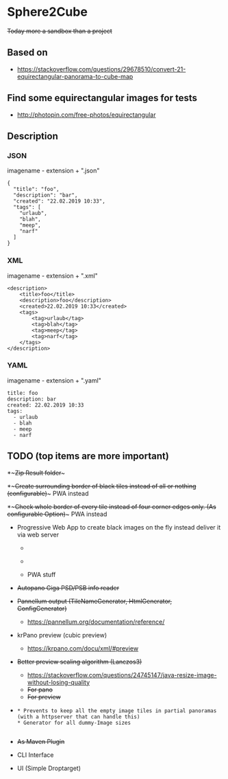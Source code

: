 # Sphere2Cube

~~Today more a sandbox than a project~~

## Based on
* https://stackoverflow.com/questions/29678510/convert-21-equirectangular-panorama-to-cube-map 

## Find some equirectangular images for tests

* http://photopin.com/free-photos/equirectangular

## Description

### JSON
imagename - extension + ".json"

    {
      "title": "foo",
      "description": "bar",
      "created": "22.02.2019 10:33",
      "tags": [
        "urlaub",
        "blah",
        "meep",
        "narf"
      ]
    }

### XML
imagename - extension + ".xml"

    <description>
        <title>foo</title>
        <description>foo</description>
        <created>22.02.2019 10:33</created>
        <tags>
            <tag>urlaub</tag>
            <tag>blah</tag>
            <tag>meep</tag>
            <tag>narf</tag>
        </tags>
    </description>


### YAML
imagename - extension + ".yaml"

    title: foo
    description: bar
    created: 22.02.2019 10:33
    tags:
      - urlaub
      - blah
      - meep
      - narf
      
## TODO (top items are more important)
*~~~Zip Result folder~~~

*~~~Create surrounding border of black tiles instead of all or nothing (configurable)~~~ PWA instead

*~~~Check whole border of every tile instead of four corner edges only. (As configurable Option)~~~ PWA instead

* Progressive Web App to create black images on the fly instead deliver it via web server
   * ~~~File to identify black images~~~
  
  * ~~~Black image references (all needed sizes)~~~
  
  * PWA stuff
  
* ~~Autopano Giga PSD/PSB info reader~~

* ~~Pannellum output (TileNameGenerator, HtmlGenerator, ConfigGenerator)~~
  * https://pannellum.org/documentation/reference/ 
  
* krPano preview (cubic preview)
  * https://krpano.com/docu/xml/#preview
  
* ~~Better preview scaling algorithm (Lanczos3)~~ 
  * https://stackoverflow.com/questions/24745147/java-resize-image-without-losing-quality
  * ~~For pano~~
  * ~~For preview~~ 
  
* ~~~File which contains information which image has content and which is only a black dummy (and Size)~~~
  * Prevents to keep all the empty image tiles in partial panoramas (with a httpserver that can handle this)
  * Generator for all dummy-Image sizes 
   
* ~~As Maven Plugin~~

* CLI Interface

* UI (Simple Droptarget)
